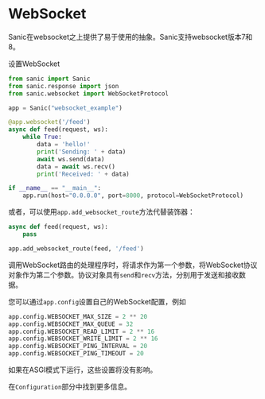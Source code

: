 # WebSocket

Sanic在websocket之上提供了易于使用的抽象。Sanic支持websocket版本7和8。

设置WebSocket

```python
from sanic import Sanic
from sanic.response import json
from sanic.websocket import WebSocketProtocol

app = Sanic("websocket_example")

@app.websocket('/feed')
async def feed(request, ws):
    while True:
        data = 'hello!'
        print('Sending: ' + data)
        await ws.send(data)
        data = await ws.recv()
        print('Received: ' + data)

if __name__ == "__main__":
    app.run(host="0.0.0.0", port=8000, protocol=WebSocketProtocol)
```

或者，可以使用`app.add_websocket_route`方法代替装饰器：

```PYTHON
async def feed(request, ws):
    pass

app.add_websocket_route(feed, '/feed')
```

调用WebSocket路由的处理程序时，将请求作为第一个参数，将WebSocket协议对象作为第二个参数。协议对象具有`send`和`recv`方法，分别用于发送和接收数据。

您可以通过`app.config`设置自己的WebSocket配置，例如

```python
app.config.WEBSOCKET_MAX_SIZE = 2 ** 20
app.config.WEBSOCKET_MAX_QUEUE = 32
app.config.WEBSOCKET_READ_LIMIT = 2 ** 16
app.config.WEBSOCKET_WRITE_LIMIT = 2 ** 16
app.config.WEBSOCKET_PING_INTERVAL = 20
app.config.WEBSOCKET_PING_TIMEOUT = 20
```

如果在ASGI模式下运行，这些设置将没有影响。

在`Configuration`部分中找到更多信息。

